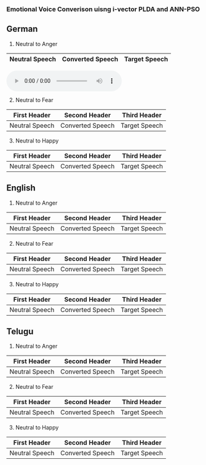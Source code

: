 

### Emotional Voice Converison uisng i-vector PLDA and ANN-PSO

## German

1. Neutral to Anger

Neutral Speech | Converted Speech|Target Speech|
------------ | ------------- | ------------|
 <script src = "http://api.html5media.info/1.1.4/html5media.min.js"></script>
<audio src="a_tar.wav" controls preload></audio>

2. Neutral to Fear

First Header | Second Header| Third Header|
------------ | ------------- | ------------|
Neutral Speech | Converted Speech | Target Speech

3. Neutral to Happy

First Header | Second Header| Third Header|
------------ | ------------- | ------------|
Neutral Speech | Converted Speech | Target Speech

## English

1. Neutral to Anger

First Header | Second Header| Third Header|
------------ | ------------- | ------------|
Neutral Speech | Converted Speech | Target Speech


2. Neutral to Fear

First Header | Second Header| Third Header|
------------ | ------------- | ------------|
Neutral Speech | Converted Speech | Target Speech

3. Neutral to Happy

First Header | Second Header| Third Header|
------------ | ------------- | ------------|
Neutral Speech | Converted Speech | Target Speech


## Telugu


1. Neutral to Anger


First Header | Second Header| Third Header|
------------ | ------------- | ------------|
Neutral Speech | Converted Speech | Target Speech


2. Neutral to Fear

First Header | Second Header| Third Header|
------------ | ------------- | ------------|
Neutral Speech | Converted Speech | Target Speech

3. Neutral to Happy

First Header | Second Header| Third Header|
------------ | ------------- | ------------|
Neutral Speech | Converted Speech | Target Speech

